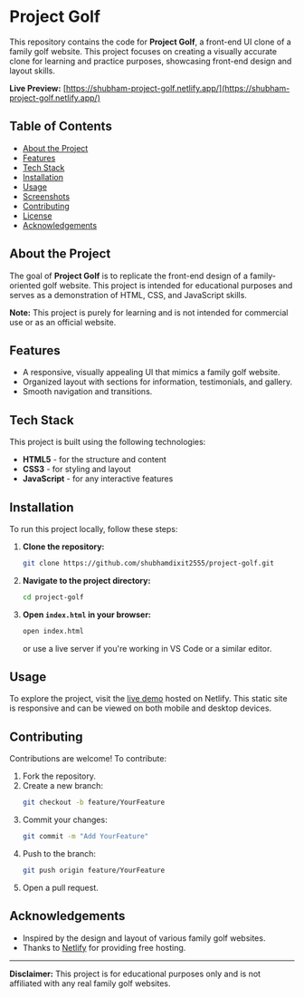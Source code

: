 # Project Golf

This repository contains the code for **Project Golf**, a front-end UI clone of a family golf website. This project focuses on creating a visually accurate clone for learning and practice purposes, showcasing front-end design and layout skills.

**Live Preview:** [https://shubham-project-golf.netlify.app/](https://shubham-project-golf.netlify.app/)

## Table of Contents
- [About the Project](#about-the-project)
- [Features](#features)
- [Tech Stack](#tech-stack)
- [Installation](#installation)
- [Usage](#usage)
- [Screenshots](#screenshots)
- [Contributing](#contributing)
- [License](#license)
- [Acknowledgements](#acknowledgements)

## About the Project
The goal of **Project Golf** is to replicate the front-end design of a family-oriented golf website. This project is intended for educational purposes and serves as a demonstration of HTML, CSS, and JavaScript skills.

**Note:** This project is purely for learning and is not intended for commercial use or as an official website.

## Features
- A responsive, visually appealing UI that mimics a family golf website.
- Organized layout with sections for information, testimonials, and gallery.
- Smooth navigation and transitions.

## Tech Stack
This project is built using the following technologies:
- **HTML5** - for the structure and content
- **CSS3** - for styling and layout
- **JavaScript** - for any interactive features

## Installation

To run this project locally, follow these steps:

1. **Clone the repository:**
   ```bash
   git clone https://github.com/shubhamdixit2555/project-golf.git


2. **Navigate to the project directory:**
   ```bash
   cd project-golf
   ```

3. **Open `index.html` in your browser:**
   ```bash
   open index.html
   ```
   or use a live server if you're working in VS Code or a similar editor.

## Usage
To explore the project, visit the [live demo](https://shubham-project-golf.netlify.app/) hosted on Netlify. This static site is responsive and can be viewed on both mobile and desktop devices.

## Contributing
Contributions are welcome! To contribute:

1. Fork the repository.
2. Create a new branch:
   ```bash
   git checkout -b feature/YourFeature
   ```
3. Commit your changes:
   ```bash
   git commit -m "Add YourFeature"
   ```
4. Push to the branch:
   ```bash
   git push origin feature/YourFeature
   ```
5. Open a pull request.

## Acknowledgements
- Inspired by the design and layout of various family golf websites.
- Thanks to [Netlify](https://www.netlify.com/) for providing free hosting.
  
---

**Disclaimer:** This project is for educational purposes only and is not affiliated with any real family golf websites.
```
